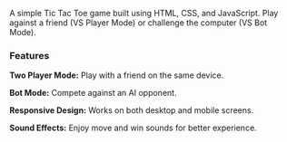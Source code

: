 A simple Tic Tac Toe game built using HTML, CSS, and JavaScript. Play against a friend (VS Player Mode) or challenge the computer (VS Bot Mode).

<h3>Features</h3>

<b>Two Player Mode:</b> Play with a friend on the same device.

<b>Bot Mode:</b> Compete against an AI opponent.

<b>Responsive Design:</b> Works on both desktop and mobile screens.

<b>Sound Effects:</b> Enjoy move and win sounds for better experience.

